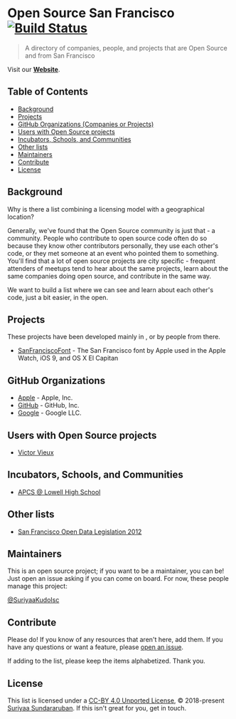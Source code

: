 # Open Source San Francisco [![Build Status](https://travis-ci.org/opensourcecities/san-francisco.svg?branch=master)](https://travis-ci.org/opensourcecities/san-francisco)

> A directory of companies, people, and projects that are Open Source and from San Francisco

Visit our [**Website**](https://opensourcecities.github.io/san-francisco/).

## Table of Contents

- [Background](#background)
- [Projects](#projects)
- [GitHub Organizations (Companies or Projects)](#github-organizations-companies-or-projects)
- [Users with Open Source projects](#users-with-open-source-projects)
- [Incubators, Schools, and Communities](#incubators-schools-and-communities)
- [Other lists](#other-lists)
- [Maintainers](#maintainers)
- [Contribute](#contribute)
- [License](#license)

## Background

Why is there a list combining a licensing model with a geographical location?

Generally, we've found that the Open Source community is just that - a community. People who contribute to open source code often do so because they know other contributors personally, they use each other's code, or they met someone at an event who pointed them to something. You'll find that a lot of open source projects are city specific - frequent attenders of meetups tend to hear about the same projects, learn about the same companies doing open source, and contribute in the same way.

We want to build a list where we can see and learn about each other's code, just a bit easier, in the open.

## Projects

These projects have been developed mainly in <city>, or by people from there.

- [SanFranciscoFont](https://github.com/AppleDesignResources/SanFranciscoFont) - The San Francisco font by Apple used in the Apple Watch, iOS 9, and OS X El Capitan

## GitHub Organizations

- [Apple](https://github.com/apple) - Apple, Inc.
- [GitHub](https://github.com/github) - GitHub, Inc.
- [Google](https://github.com/google) - Google LLC.

## Users with Open Source projects

- [Victor Vieux](https://github.com/vieux)

## Incubators, Schools, and Communities

- [APCS @ Lowell High School](https://github.com/APCSLowell)

## Other lists

- [San Francisco Open Data Legislation 2012](https://github.com/henryjiang-sfgov/San-Francisco-Open-Data-Legislation-2012)

## Maintainers

This is an open source project; if you want to be a maintainer, you can be! Just open an issue asking if you can come on board. For now, these people manage this project:

[@SuriyaaKudoIsc](https://github.com/SuriyaaKudoIsc)

## Contribute

Please do! If you know of any resources that aren't here, add them. If you have any questions or want a feature, please [open an issue](https://github.com/opensourcecities/san-francisco/issues/new).

If adding to the list, please keep the items alphabetized. Thank you.

## License

This list is licensed under a [CC-BY 4.0 Unported License](https://creativecommons.org/licenses/by/4.0/), © 2018-present [Suriyaa Sundararuban](https://about.suriyaa.tk/). If this isn't great for you, get in touch.
